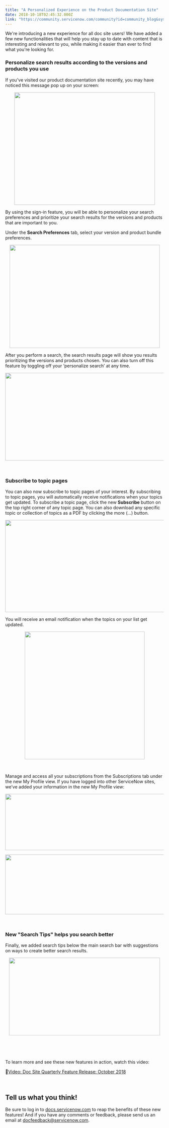 ```yaml
---
title: "A Personalized Experience on the Product Documentation Site"
date: 2018-10-18T02:45:32.000Z
link: "https://community.servicenow.com/community?id=community_blog&sys_id=68870958db952f405ed4a851ca96199f"
---
```

<p>We&#39;re introducing a new experience for all doc site users! We have added a few new functionalities that will help you stay up to date with content that is interesting and relevant to you, while making it easier than ever to find what you&#39;re looking for.</p>
<h3>Personalize search results according to the versions and products you use</h3>
<p>If you&#39;ve visited our product documentation site recently, you may have noticed this message pop up on your screen:</p>
<p style="text-align: center;"><img style="max-width: 100%; max-height: 480px;" src="135ed168db552b801cd8a345ca9619ec.iix" width="447" height="358" /></p>
<p>By using the sign-in feature, you will be able to personalize your search preferences and prioritize your search results for the versions and products that are important to you.</p>
<p>Under the <strong>Search Preferences</strong> tab, select your version and product bundle preferences.</p>
<p style="text-align: center;"><img style="max-width: 100%; max-height: 480px;" src="fd40e5e8dbd52b801cd8a345ca9619fb.iix" width="477" height="328" /></p>
<p style="text-align: left;">After you perform a search, the search results page will show you results prioritizing the versions and products chosen. You can also turn off this feature by toggling off your ‘personalize search’ at any time.</p>
<p style="text-align: center;"><img style="max-width: 100%; max-height: 480px;" src="1861256cdb192b801cd8a345ca9619a9.iix" width="582" height="279" /></p>
<p style="text-align: center;"> </p>
<h3>Subscribe to topic pages</h3>
<p>You can also now subscribe to topic pages of your interest. By subscribing to topic pages, you will automatically receive notifications when your topics get updated. To subscribe a topic page, click the new <strong>Subscribe</strong> button on the top right corner of any topic page. You can also download any specific topic or collection of topics as a PDF by clicking the more (…) button. </p>
<p style="text-align: center;"><img style="max-width: 100%; max-height: 480px;" src="8242ad28db592b801cd8a345ca9619aa.iix" width="531" height="293" /></p>
<p>You will receive an email notification when the topics on your list get updated.</p>
<p style="text-align: center;"><img style="max-width: 100%; max-height: 480px;" src="15b2e9e8db592b801cd8a345ca9619f3.iix" width="381" height="406" /></p>
<p style="text-align: center;"> </p>
<p>Manage and access all your subscriptions from the Subscriptions tab under the new My Profile view. If you have logged into other ServiceNow sites, we’ve added your information in the new My Profile view:</p>
<p style="text-align: center;"><img src="afdf5de0dbd52b801cd8a345ca9619c5.iix" width="533" height="179" /></p>
<p style="text-align: center;"><img style="max-width: 100%; max-height: 480px;" src="82136decdb592b801cd8a345ca961999.iix" width="531" height="190" /></p>
<p> </p>
<h3>New &#34;Search Tips&#34; helps you search better</h3>
<p>Finally, we added search tips below the main search bar with suggestions on ways to create better search results.</p>
<p style="text-align: center;"><img style="max-width: 100%; max-height: 480px;" src="27146da8db992b801cd8a345ca961906.iix" width="480" height="247" /></p>
<p> </p>
<p> </p>
<p>To learn more and see these new features in action, watch this video:</p>
<p>&#x1f3a5;<a href="https://www.youtube.com/watch?v&#61;zxk8_5W48vE" rel="nofollow">Video: Doc Site Quarterly Feature Release: October 2018</a></p>
<p> </p>
<h2>Tell us what you think!</h2>
<p>Be sure to log in to <a href="http://docs.servicenow.com" rel="nofollow">docs.servicenow.com</a> to reap the benefits of these new features! And if you have any comments or feedback, please send us an email at <a href="mailto:docfeedback&#64;servicenow.com" rel="nofollow">docfeedback&#64;servicenow.com</a>.</p>
<p> </p>